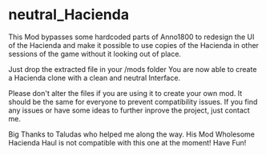 # neutral_Hacienda

This Mod bypasses some hardcoded parts of Anno1800 to redesign the UI of the Hacienda and make it possible to use copies of the Hacienda in other sessions of the game without it looking out of place.

Just drop the extracted file in your /mods folder
You are now able to create a Hacienda clone with a clean and neutral Interface.

Please don't alter the files if you are using it to create your own mod. It should be the same for everyone to prevent compatibility issues. If you find any issues or have some ideas to further inprove the project, just contact me.


Big Thanks to Taludas who helped me along the way. His Mod Wholesome Hacienda Haul is not compatible with this one at the moment!
Have Fun!
